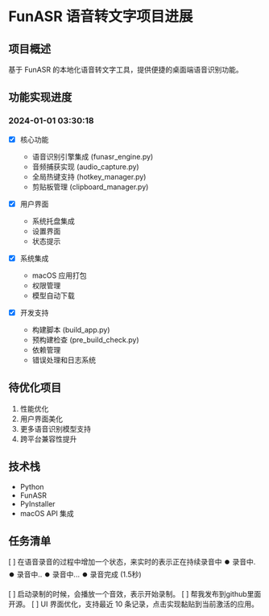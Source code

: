 # FunASR 语音转文字项目进展

## 项目概述
基于 FunASR 的本地化语音转文字工具，提供便捷的桌面端语音识别功能。

## 功能实现进度

### 2024-01-01 03:30:18
- [x] 核心功能
  - 语音识别引擎集成 (funasr_engine.py)
  - 音频捕获实现 (audio_capture.py)
  - 全局热键支持 (hotkey_manager.py)
  - 剪贴板管理 (clipboard_manager.py)

- [x] 用户界面
  - 系统托盘集成
  - 设置界面
  - 状态提示

- [x] 系统集成
  - macOS 应用打包
  - 权限管理
  - 模型自动下载

- [x] 开发支持
  - 构建脚本 (build_app.py)
  - 预构建检查 (pre_build_check.py)
  - 依赖管理
  - 错误处理和日志系统

## 待优化项目
1. 性能优化
2. 用户界面美化
3. 更多语音识别模型支持
4. 跨平台兼容性提升

## 技术栈
- Python
- FunASR
- PyInstaller
- macOS API 集成 


## 任务清单
[ ] 在语音录音的过程中增加一个状态，来实时的表示正在持续录音中
⏺️  录音中.               ⏺️  录音中..            ⏺️  录音中...
⏺️  录音完成 (1.5秒)

[ ] 启动录制的时候，会播放一个音效，表示开始录制。
[ ] 帮我发布到github里面开源。
[ ] UI 界面优化，支持最近 10 条记录，点击实现黏贴到当前激活的应用。